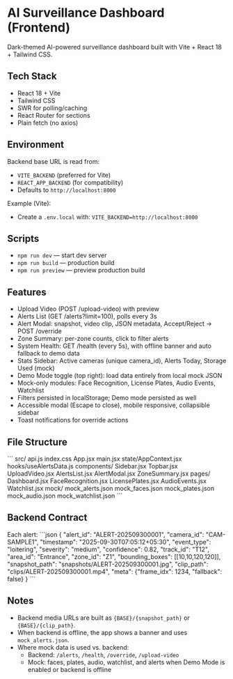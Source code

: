 # AI Surveillance Dashboard (Frontend)

Dark-themed AI-powered surveillance dashboard built with Vite + React 18 + Tailwind CSS.

## Tech Stack
- React 18 + Vite
- Tailwind CSS
- SWR for polling/caching
- React Router for sections
- Plain fetch (no axios)

## Environment
Backend base URL is read from:
- `VITE_BACKEND` (preferred for Vite)
- `REACT_APP_BACKEND` (for compatibility)
- Defaults to `http://localhost:8000`

Example (Vite):
- Create a `.env.local` with: `VITE_BACKEND=http://localhost:8000`

## Scripts
- `npm run dev` — start dev server
- `npm run build` — production build
- `npm run preview` — preview production build

## Features
- Upload Video (POST /upload-video) with preview
- Alerts List (GET /alerts?limit=100), polls every 3s
- Alert Modal: snapshot, video clip, JSON metadata, Accept/Reject → POST /override
- Zone Summary: per-zone counts, click to filter alerts
- System Health: GET /health (every 5s), with offline banner and auto fallback to demo data
- Stats Sidebar: Active cameras (unique camera_id), Alerts Today, Storage Used (mock)
- Demo Mode toggle (top right): load data entirely from local mock JSON
- Mock-only modules: Face Recognition, License Plates, Audio Events, Watchlist
- Filters persisted in localStorage; Demo mode persisted as well
- Accessible modal (Escape to close), mobile responsive, collapsible sidebar
- Toast notifications for override actions

## File Structure
\`\`\`
src/
  api.js
  index.css
  App.jsx
  main.jsx
  state/AppContext.jsx
  hooks/useAlertsData.js
  components/
    Sidebar.jsx
    Topbar.jsx
    UploadVideo.jsx
    AlertsList.jsx
    AlertModal.jsx
    ZoneSummary.jsx
  pages/
    Dashboard.jsx
    FaceRecognition.jsx
    LicensePlates.jsx
    AudioEvents.jsx
    Watchlist.jsx
  mock/
    mock_alerts.json
    mock_faces.json
    mock_plates.json
    mock_audio.json
    mock_watchlist.json
\`\`\`

## Backend Contract
Each alert:
\`\`\`json
{
  "alert_id": "ALERT-202509300001",
  "camera_id": "CAM-SAMPLE1",
  "timestamp": "2025-09-30T07:05:12+05:30",
  "event_type": "loitering",
  "severity": "medium",
  "confidence": 0.82,
  "track_id": "T12",
  "area_id": "Entrance",
  "zone_id": "Z1",
  "bounding_boxes": [[10,10,120,120]],
  "snapshot_path": "snapshots/ALERT-202509300001.jpg",
  "clip_path": "clips/ALERT-202509300001.mp4",
  "meta": {"frame_idx": 1234, "fallback": false}
}
\`\`\`

## Notes
- Backend media URLs are built as `{BASE}/{snapshot_path}` or `{BASE}/{clip_path}`.
- When backend is offline, the app shows a banner and uses `mock_alerts.json`.
- Where mock data is used vs. backend:
  - Backend: `/alerts`, `/health`, `/override`, `/upload-video`
  - Mock: faces, plates, audio, watchlist, and alerts when Demo Mode is enabled or backend is offline
